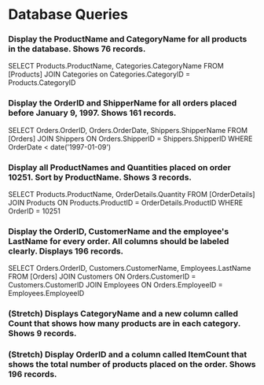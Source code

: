 # Database Queries

### Display the ProductName and CategoryName for all products in the database. Shows 76 records.

SELECT Products.ProductName, Categories.CategoryName FROM [Products] JOIN Categories on Categories.CategoryID = Products.CategoryID

### Display the OrderID and ShipperName for all orders placed before January 9, 1997. Shows 161 records.

SELECT Orders.OrderID, Orders.OrderDate, Shippers.ShipperName FROM [Orders] JOIN Shippers ON Orders.ShipperID = Shippers.ShipperID WHERE OrderDate < date('1997-01-09')

### Display all ProductNames and Quantities placed on order 10251. Sort by ProductName. Shows 3 records.

SELECT Products.ProductName, OrderDetails.Quantity FROM [OrderDetails] JOIN Products ON Products.ProductID = OrderDetails.ProductID WHERE OrderID = 10251

### Display the OrderID, CustomerName and the employee's LastName for every order. All columns should be labeled clearly. Displays 196 records.

SELECT Orders.OrderID, Customers.CustomerName, Employees.LastName FROM [Orders] JOIN Customers ON Orders.CustomerID = Customers.CustomerID JOIN Employees ON Orders.EmployeeID = Employees.EmployeeID

### (Stretch) Displays CategoryName and a new column called Count that shows how many products are in each category. Shows 9 records.

### (Stretch) Display OrderID and a column called ItemCount that shows the total number of products placed on the order. Shows 196 records.
